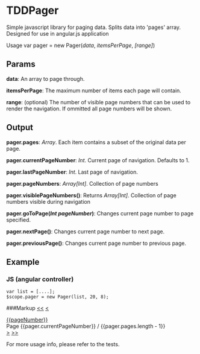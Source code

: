TDDPager
========

Simple javascript library for paging data. Splits data into 'pages' array. Designed for use in angular.js application


Usage
	var pager = new Pager(_data_, _itemsPerPage_, _[range]_)
	
	
Params
------

**data**: An array to page through.

**itemsPerPage**: The maximum number of items each page will contain.

**range**: (optional) The number of visible page numbers that can be used to render the navigation. If ommitted all page numbers will be shown.


Output
------


**pager.pages**: _Array_. Each item contains a subset of the original data per page.

**pager.currentPageNumber**: _Int_. Current page of navigation. Defaults to 1.

**pager.lastPageNumber**: _Int_. Last page of navigation.

**pager.pageNumbers**: _Array[Int]_. Collection of page numbers

**pager.visiblePageNumbers()**: Returns _Array[Int]_. Collection of page numbers visible during navigation

**pager.goToPage(_Int pageNumber_)**: Changes current page number to page specified.

**pager.nextPage()**: Changes current page number to next page.

**pager.previousPage()**: Changes current page number to previous page.


Example
-------
### JS (angular controller)
	var list = [....];
	$scope.pager = new Pager(list, 20, 8);


###Markup
	<a class="btn btn-info" href="#" ng-click="pager.goToPage(1)"><<</a>
	<a class="btn btn-info" href="#" ng-click="pager.previousPage()"><</a>
	<div class="fullsize-pager">
	<a class="btn" href="#"
	   ng-repeat="pageNumber in pager.visiblePageNumbers()"
	   ng-click="pager.goToPage(pageNumber)"
	   ng-class="{'btn-primary': (pager.currentPageNumber == pageNumber), 'btn-info': (pager.currentPageNumber != pageNumber)}">
	    {{pageNumber}}
	</a>                
	</div>
	<div class="mobile-pager">Page {{pager.currentPageNumber}} / {{pager.pages.length - 1}}</div>
	<a class="btn btn-info" href="#" ng-click="pager.nextPage()">></a>
	<a class="btn btn-info" href="#" ng-click="pager.goToPage(pager.lastPageNumber)">>></a>



For more usage info, please refer to the tests.
  
